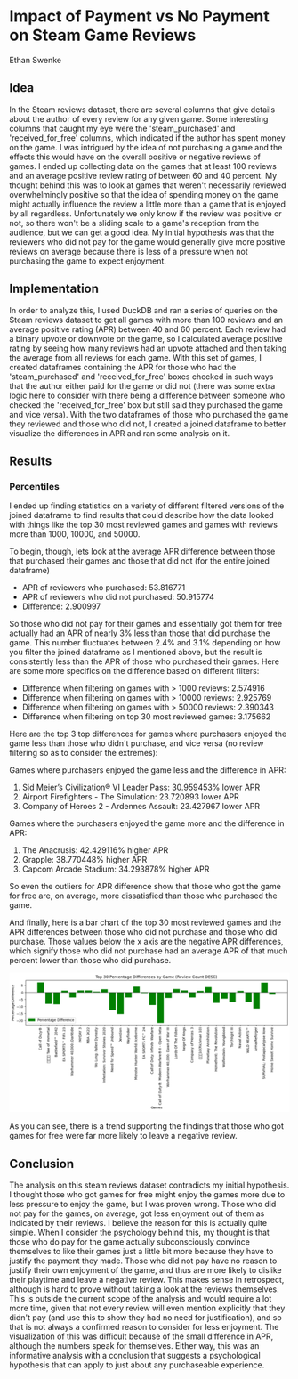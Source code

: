 # Impact of Payment vs No Payment on Steam Game Reviews
Ethan Swenke

## Idea
In the Steam reviews dataset, there are several columns that give details about the author of every review for any given game. Some interesting columns that caught my eye were the 'steam_purchased' and 'received_for_free' columns, which indicated if the author has spent money on the game. I was intrigued by the idea of not purchasing a game and the effects this would have on the overall positive or negative reviews of games. I ended up collecting data on the games that at least 100 reviews and an average positive review rating of between 60 and 40 percent. My thought behind this was to look at games that weren't necessarily reviewed overwhelmingly positive so that the idea of spending money on the game might actually influence the review a little more than a game that is enjoyed by all regardless. Unfortunately we only know if the review was positive or not, so there won't be a sliding scale to a game's reception from the audience, but we can get a good idea. My initial hypothesis was that the reviewers who did not pay for the game would generally give more positive reviews on average because there is less of a pressure when not purchasing the game to expect enjoyment.

## Implementation
In order to analyze this, I used DuckDB and ran a series of queries on the Steam reviews dataset to get all games with more than 100 reviews and an average positive rating (APR) between 40 and 60 percent. Each review had a binary upvote or downvote on the game, so I calculated average positive rating by seeing how many reviews had an upvote attached and then taking the average from all reviews for each game. With this set of games, I created dataframes containing the APR for those who had the 'steam_purchased' and 'received_for_free' boxes checked in such ways that the author either paid for the game or did not (there was some extra logic here to consider with there being a difference between someone who checked the 'received_for_free' box but still said they purchased the game and vice versa). With the two dataframes of those who purchased the game they reviewed and those who did not, I created a joined dataframe to better visualize the differences in APR and ran some analysis on it.

## Results
### Percentiles
I ended up finding statistics on a variety of different filtered versions of the joined dataframe to find results that could describe how the data looked with things like the top 30 most reviewed games and games with reviews more than 1000, 10000, and 50000.

To begin, though, lets look at the average APR difference between those that purchased their games and those that did not (for the entire joined dataframe)

- APR of reviewers who purchased: 53.816771
- APR of reviewers who did not purchased: 50.915774
- Difference: 2.900997

So those who did not pay for their games and essentially got them for free actually had an APR of nearly 3% less than those that did purchase the game. This number fluctuates between 2.4% and 3.1% depending on how you filter the joined dataframe as I mentioned above, but the result is consistently less than the APR of those who purchased their games. Here are some more specifics on the difference based on different filters:

- Difference when filtering on games with > 1000 reviews: 2.574916
- Difference when filtering on games with > 10000 reviews: 2.925769
- Difference when filtering on games with > 50000 reviews: 2.390343
- Difference when filtering on top 30 most reviewed games: 3.175662

Here are the top 3 top differences for games where purchasers enjoyed the game less than those who didn't purchase, and vice versa (no review filtering so as to consider the extremes):

Games where purchasers enjoyed the game less and the difference in APR:
1. Sid Meier’s Civilization® VI Leader Pass: 30.959453% lower APR
2. Airport Firefighters - The Simulation: 23.720893 lower APR
3. Company of Heroes 2 - Ardennes Assault: 23.427967 lower APR

Games where the purchasers enjoyed the game more and the difference in APR:
1. The Anacrusis: 42.429116% higher APR
2. Grapple: 38.770448% higher APR
3. Capcom Arcade Stadium: 34.293878% higher APR

So even the outliers for APR difference show that those who got the game for free are, on average, more dissatisfied than those who purchased the game.

And finally, here is a bar chart of the top 30 most reviewed games and the APR differences between those who did not purchase and those who did purchase. Those values below the x axis are the negative APR differences, which signify those who did not purchase had an average APR of that much percent lower than those who did purchase.

![alt text](image.png)

As you can see, there is a trend supporting the findings that those who got games for free were far more likely to leave a negative review.

## Conclusion
The analysis on this steam reviews dataset contradicts my initial hypothesis. I thought those who got games for free might enjoy the games more due to less pressure to enjoy the game, but I was proven wrong. Those who did not pay for the games, on average, got less enjoyment out of them as indicated by their reviews. I believe the reason for this is actually quite simple. When I consider the psychology behind this, my thought is that those who do pay for the game actually subconsciously convince themselves to like their games just a little bit more because they have to justify the payment they made. Those who did not pay have no reason to justify their own enjoyment of the game, and thus are more likely to dislike their playtime and leave a negative review. This makes sense in retrospect, although is hard to prove without taking a look at the reviews themselves. This is outside the current scope of the analysis and would require a lot more time, given that not every review will even mention explicitly that they didn't pay (and use this to show they had no need for justification), and so that is not always a confirmed reason to consider for less enjoyment. The visualization of this was difficult because of the small difference in APR, although the numbers speak for themselves. Either way, this was an informative analysis with a conclusion that suggests a psychological hypothesis that can apply to just about any purchaseable experience.
